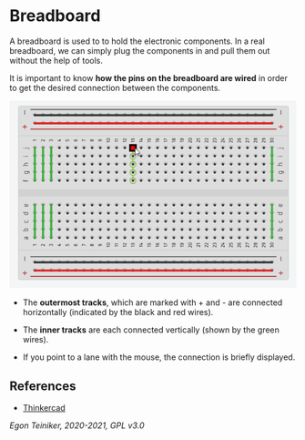 # Breadboard

A breadboard is used to to hold the electronic components.
In a real breadboard, we can simply plug the components in and pull them out without the help of tools.

It is important to know **how the pins on the breadboard are wired** in order to get the desired connection between the components.

![Breadboard](breadboard.png)

* The **outermost tracks**, which are marked with + and - are connected horizontally (indicated by the black and red wires).

* The **inner tracks** are each connected vertically (shown by the green wires).

* If you point to a lane with the mouse, the connection is briefly displayed.



## References

* [Thinkercad](https://www.tinkercad.com/)

*Egon Teiniker, 2020-2021, GPL v3.0* 


